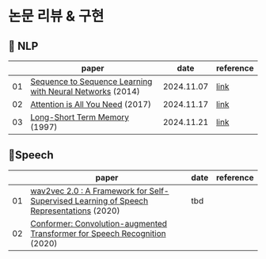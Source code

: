 # 논문 리뷰 & 구현

## 📄 NLP

|    | paper                                                                                | date       | reference |
|----|--------------------------------------------------------------------------------------|------------|----------------|
| 01 | [Sequence to Sequence Learning with Neural Networks](https://arxiv.org/abs/1409.3215) (2014) | 2024.11.07 | [link](https://www.youtube.com/watch?v=4DzKM0vgG1Y&t=637s)       |
| 02 | [Attention is All You Need](https://arxiv.org/abs/1706.03762) (2017)                 | 2024.11.17 | [link](https://youtu.be/AA621UofTUA?si=UD6m1zJoquBAOa_L)       |
| 03 | [Long-Short Term Memory](https://ieeexplore.ieee.org/abstract/document/6795963) (1997)     | 2024.11.21 | [link](https://github.com/spro/practical-pytorch)     |


## 📄Speech

|    | paper                                                                                | date       | reference |
|----|--------------------------------------------------------------------------------------|------------|----------------|
| 01 | [wav2vec 2.0 : A Framework for Self-Supervised Learning of Speech Representations](https://arxiv.org/abs/2006.11477) (2020) | tbd     ||
| 02 | [Conformer: Convolution-augmented Transformer for Speech Recognition](https://arxiv.org/abs/2005.08100) (2020)||
